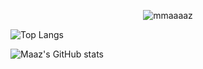 <p align="center"> <img src="https://komarev.com/ghpvc/?username=mmaaaaz&label=PROFILE+VIEWS&color=#ff5c5c&style=for-the-badge&abbreviated=true" alt="mmaaaaz" /> </p>

<!-- ![trophy](https://github-profile-trophy.vercel.app/?username=mmaaaaz) -->

![Top Langs](https://github-readme-stats.vercel.app/api/top-langs/?username=mmaaaaz&show_icons=true&theme=github_dark&layout=compact&hide=css)

![Maaz's GitHub stats](https://github-readme-stats.vercel.app/api?username=mmaaaaz&show_icons=true&theme=github_dark&count_private=true)



